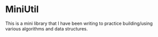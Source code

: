 # MiniUtil
This is a mini library that I have been writing to practice building/using various algorithms and data structures.
